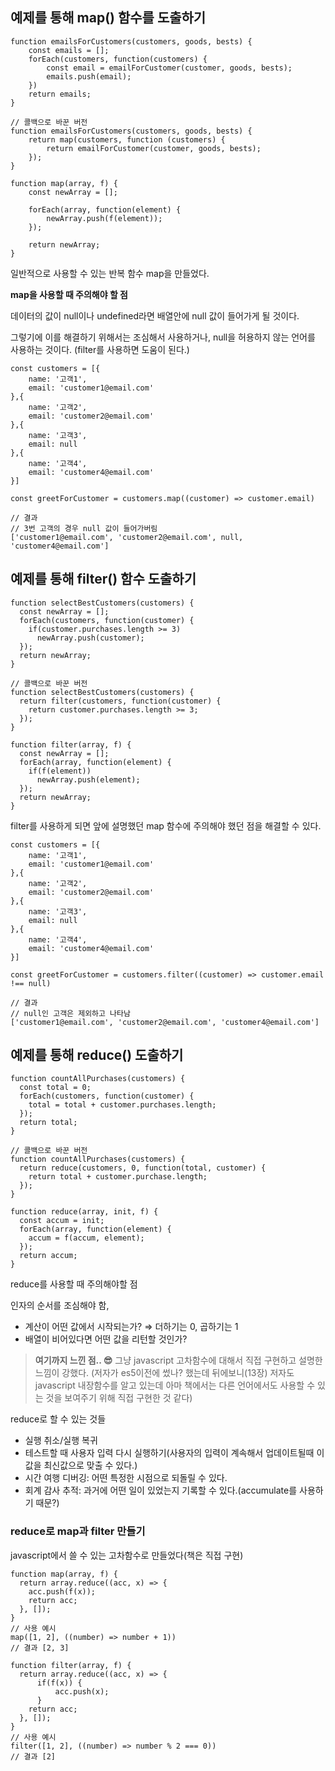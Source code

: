 ## 예제를 통해 map() 함수를 도출하기

```tsx
function emailsForCustomers(customers, goods, bests) {
	const emails = [];
	forEach(customers, function(customers) {
		const email = emailForCustomer(customer, goods, bests);
		emails.push(email);
	})
	return emails;
}

// 콜백으로 바꾼 버전
function emailsForCustomers(customers, goods, bests) {
	return map(customers, function (customers) {
		return emailForCustomer(customer, goods, bests);
	});
}

function map(array, f) {
	const newArray = [];
	
	forEach(array, function(element) {
		newArray.push(f(element));
	});
	
	return newArray;
}
```

일반적으로 사용할 수 있는 반복 함수 map을 만들었다.

**map을 사용할 때 주의해야 할 점**

데이터의 값이 null이나 undefined라면 배열안에 null 값이 들어가게 될 것이다.

그렇기에 이를 해결하기 위해서는 조심해서 사용하거나, null을 허용하지 않는 언어를 사용하는 것이다.
(filter를 사용하면 도움이 된다.)

```tsx
const customers = [{
    name: '고객1',
    email: 'customer1@email.com'
},{
    name: '고객2',
    email: 'customer2@email.com'
},{
    name: '고객3',
    email: null
},{
    name: '고객4',
    email: 'customer4@email.com'
}]

const greetForCustomer = customers.map((customer) => customer.email)

// 결과
// 3번 고객의 경우 null 값이 들어가버림
['customer1@email.com', 'customer2@email.com', null, 'customer4@email.com']
```

## 예제를 통해 filter() 함수 도출하기

```tsx
function selectBestCustomers(customers) {
  const newArray = [];
  forEach(customers, function(customer) {
    if(customer.purchases.length >= 3)
      newArray.push(customer);
  });
  return newArray;
}

// 콜백으로 바꾼 버전
function selectBestCustomers(customers) {
  return filter(customers, function(customer) {
    return customer.purchases.length >= 3;
  });
}

function filter(array, f) {
  const newArray = [];
  forEach(array, function(element) {
    if(f(element))
      newArray.push(element);
  });
  return newArray;
}
```

filter를 사용하게 되면 앞에 설명했던 map 함수에 주의해야 했던 점을 해결할 수 있다.

```tsx
const customers = [{
    name: '고객1',
    email: 'customer1@email.com'
},{
    name: '고객2',
    email: 'customer2@email.com'
},{
    name: '고객3',
    email: null
},{
    name: '고객4',
    email: 'customer4@email.com'
}]

const greetForCustomer = customers.filter((customer) => customer.email !== null)

// 결과
// null인 고객은 제외하고 나타남
['customer1@email.com', 'customer2@email.com', 'customer4@email.com']
```

## 예제를 통해 reduce() 도출하기

```tsx
function countAllPurchases(customers) {
  const total = 0;
  forEach(customers, function(customer) {
    total = total + customer.purchases.length;
  });
  return total;
}

// 콜백으로 바꾼 버전
function countAllPurchases(customers) {
  return reduce(customers, 0, function(total, customer) {
    return total + customer.purchase.length;
  });
}

function reduce(array, init, f) {
  const accum = init;
  forEach(array, function(element) {
    accum = f(accum, element);
  });
  return accum;
}
```

reduce를 사용할 때 주의해야할 점

인자의 순서를 조심해야 함,

- 계산이 어떤 값에서 시작되는가? ⇒ 더하기는 0, 곱하기는 1
- 배열이 비어있다면 어떤 값을 리턴할 것인가?

> **여기까지 느낀 점.. 😎**
그냥 javascript 고차함수에 대해서 직접 구현하고 설명한 느낌이 강했다. (저자가 es5이전에 썼나? 했는데 뒤에보니(13장) 저자도 javascript 내장함수를 알고 있는데 아마 책에서는 다른 언어에서도 사용할 수 있는 것을 보여주기 위해 직접 구현한 것 같다)
> 

reduce로 할 수 있는 것들

- 실행 취소/실행 복귀
- 테스트할 때 사용자 입력 다시 실행하기(사용자의 입력이 계속해서 업데이트될때 이값을 최신값으로 맞출 수 있다.)
- 시간 여행 디버깅: 어떤 특정한 시점으로 되돌릴 수 있다.
- 회계 감사 추적: 과거에 어떤 일이 있었는지 기록할 수 있다.(accumulate를 사용하기 때문?)

### reduce로 map과 filter 만들기

javascript에서 쓸 수 있는 고차함수로 만들었다(책은 직접 구현)

```tsx
function map(array, f) {
  return array.reduce((acc, x) => {
    acc.push(f(x));
    return acc;
  }, []);
}
// 사용 예시
map([1, 2], ((number) => number + 1))
// 결과 [2, 3]

function filter(array, f) {
  return array.reduce((acc, x) => {
	  if(f(x)) {
		  acc.push(x);
	  }
    return acc;
  }, []);
}
// 사용 예시
filter([1, 2], ((number) => number % 2 === 0))
// 결과 [2]
```